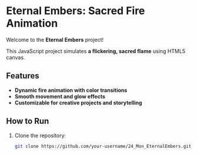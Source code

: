 # Eternal Embers: Sacred Fire Animation

Welcome to the **Eternal Embers** project!

This JavaScript project simulates **a flickering, sacred flame** using HTML5 canvas.

## Features
- **Dynamic fire animation with color transitions**
- **Smooth movement and glow effects**
- **Customizable for creative projects and storytelling**

## How to Run

1. Clone the repository:
   ```bash
   git clone https://github.com/your-username/24_Mon_EternalEmbers.git
